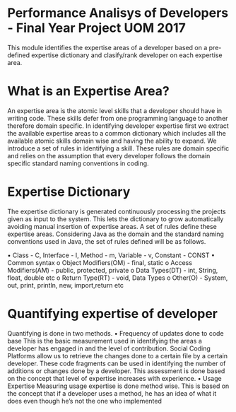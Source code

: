# Performance Analisys of Developers - Final Year Project UOM 2017

This module identifies the expertise areas of a developer based on a pre-defined expertise dictionary and clasify/rank developer on each expertise area.

# What is an Expertise Area?

An expertise area is the atomic level skills that a developer should have in writing code. These skills defer from one programming language to another therefore domain specific. In identifying developer expertise first we extract the available expertise areas to a common dictionary which includes all the available atomic skills domain wise and having the ability to expand. We introduce a set of rules in identifying a skill. These rules are domain specific and relies on the assumption that every developer follows the domain specific standard naming conventions in coding. 

# Expertise Dictionary

The expertise dictionary is generated continuously processing the projects given as input to the system. This lets the dictionary to grow automatically avoiding manual insertion of expertise areas. A set of rules define these expertise areas. Considering Java as the domain and the standard naming conventions used in Java, the set of rules defined will be as follows. 

•	Class - C, Interface - I, Method - m, Variable - v, Constant - CONST
•	Common syntax 
  o	Object Modifiers(OM) - final, static
  o	Access Modifiers(AM) - public, protected, private
  o	Data Types(DT) - int, String, float, double etc
  o	Return Type(RT) - void, Data Types
  o	Other(O) - System, out, print, println, new, import,return etc

# Quantifying expertise of developer 

Quantifying is done in two methods.
•	Frequency of updates done to code base
  This is the basic measurement used in identifying the areas a developer has engaged in and the level of contribution. Social Coding Platforms allow us to retrieve the changes done to a certain file by a certain developer. These code fragments can be used in identifying the number of additions or changes done by a developer. This assessment is done based on the concept that level of expertise increases with experience. 
•	Usage Expertise
  Measuring usage expertise is done method wise. This is based on the concept that if a developer uses a method, he has an idea of what it does even though he’s not the one who implemented
 
